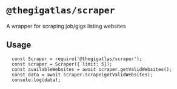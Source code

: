 # `@thegigatlas/scraper`

A wrapper for scraping job/gigs listing websites

## Usage

```
  const Scraper = require('@thegigatlas/scraper');
  const scraper = Scraper({ limit: 5});
  const availableWebsites = await scraper.getValidWebsites();
  const data = await scraper.scrape(getValidWebsites);
  console.log(data);
```
